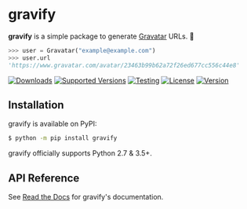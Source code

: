 # gravify

**gravify** is a simple package to generate
[Gravatar](https://en.gravatar.com/) URLs. :link:

```py
>>> user = Gravatar("example@example.com")
>>> user.url
'https://www.gravatar.com/avatar/23463b99b62a72f26ed677cc556c44e8'
```

[![Downloads](https://pepy.tech/badge/gravify)](https://pepy.tech/project/gravify)
[![Supported Versions](https://img.shields.io/pypi/pyversions/gravify.svg)](https://pypi.org/project/gravify)
[![Testing](https://img.shields.io/github/workflow/status/bsoyka/gravify/Python%20package?label=tests)](https://github.com/bsoyka/gravify/actions?query=workflow%3A%22Python+package%22)
[![License](https://img.shields.io/pypi/l/gravify)](https://github.com/bsoyka/gravify/blob/master/LICENSE)
[![Version](https://img.shields.io/pypi/v/gravify?label=latest)](https://pypi.org/project/gravify)

## Installation

gravify is available on PyPI:

```sh
$ python -m pip install gravify
```

gravify officially supports Python 2.7 & 3.5+.

## API Reference
See [Read the Docs](https://gravify.readthedocs.io/) for gravify's documentation.
